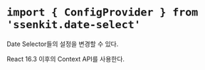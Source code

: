 # `import { ConfigProvider } from 'ssenkit.date-select'`

Date Selector들의 설정을 변경할 수 있다.

React 16.3 이후의 Context API를 사용한다.